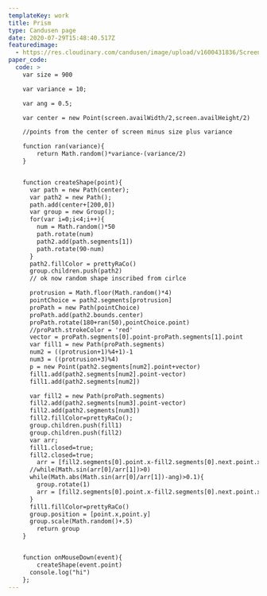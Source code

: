 ```yaml
---
templateKey: work
title: Prism
type: Candusen page
date: 2020-07-29T15:48:40.517Z
featuredimage:
  - https://res.cloudinary.com/candusen/image/upload/v1600431836/Screen_Shot_2020-09-17_at_6.52.42_PM_s5bvx6.png
paper_code:
  code: >
    var size = 900

    var variance = 10;

    var ang = 0.5;

    var center = new Point(screen.availWidth/2,screen.availHeight/2)

    //points from the center of screen minus size plus variance

    function ran(variance){
    	return Math.random()*variance-(variance/2)
    }


    function createShape(point){
      var path = new Path(center);
      var path2 = new Path();
      path.add(center+[200,0])
      var group = new Group();
      for(var i=0;i<4;i++){
      	num = Math.random()*50
      	path.rotate(num)
      	path2.add(path.segments[1])
      	path.rotate(90-num)
      }
      path2.fillColor = prettyRaCo()
      group.children.push(path2)
      // ok now random shape inscribed from cirlce

      protrusion = Math.floor(Math.random()*4)
      pointChoice = path2.segments[protrusion]
      proPath = new Path(pointChoice)
      proPath.add(path2.bounds.center)
      proPath.rotate(180+ran(50),pointChoice.point)
      //proPath.strokeColor = 'red'
      vector = proPath.segments[0].point-proPath.segments[1].point
      var fill1 = new Path(proPath.segments)
      num2 = ((protrusion+1)%4+1)-1
      num3 = ((protrusion+3)%4)
      p = new Point(path2.segments[num2].point+vector)
      fill1.add(path2.segments[num2].point-vector)
      fill1.add(path2.segments[num2])

      var fill2 = new Path(proPath.segments)
      fill2.add(path2.segments[num3].point-vector)
      fill2.add(path2.segments[num3])
      fill2.fillColor=prettyRaCo();
      group.children.push(fill1)
      group.children.push(fill2)
      var arr;
      fill1.closed=true;
      fill2.closed=true;
      	arr = [fill2.segments[0].point.x-fill2.segments[0].next.point.x,fill2.segments[0].point.y-fill2.segments[0].next.point.y]
      //while(Math.sin(arr[0]/arr[1])>0)
      while(Math.abs(Math.sin(arr[0]/arr[1])-ang)>0.1){
      	group.rotate(1)
      	arr = [fill2.segments[0].point.x-fill2.segments[0].next.point.x,fill2.segments[0].point.y-fill2.segments[0].next.point.y]
      }
      fill1.fillColor=prettyRaCo()
      group.position = [point.x,point.y]
      group.scale(Math.random()+.5)
    	return group
    }


    function onMouseDown(event){
    	createShape(event.point)
      console.log("hi")
    };
---
```

